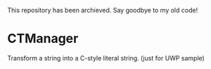 This repository has been archieved. Say goodbye to my old code!

# CTManager

Transform a string into a C-style literal string. (just for UWP sample)
